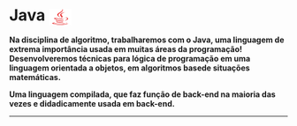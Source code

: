 # Java <img align="center" alt="Joao-Java" height="30" width="40" src="https://raw.githubusercontent.com/devicons/devicon/master/icons/java/java-plain.svg">

**Na disciplina de algoritmo, trabalharemos com o Java, uma linguagem de extrema importância usada em muitas áreas da programação! Desenvolveremos técnicas para lógica de programação em uma linguagem orientada a objetos, em algoritmos basede situações matemáticas.**

**Uma linguagem compilada, que faz função de back-end na maioria das vezes e didadicamente usada em back-end.**

---